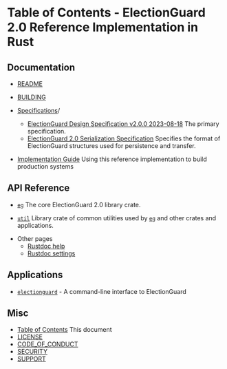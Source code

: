 # Table of Contents - ElectionGuard 2.0 Reference Implementation in Rust

## Documentation

- [README](README.html)

- [BUILDING](BUILDING.html)

- [Specifications](specs)/
    - [ElectionGuard Design Specification v2.0.0 2023-08-18](specs/ElectionGuard%20Design%20Specification%20v2.0.0%202023-08-18.pdf)
      The primary specification.
    - [ElectionGuard 2.0 Serialization Specification](specs/ElectionGuard_2.0_Serialization_Specification.html)
      Specifies the format of ElectionGuard structures used for persistence and transfer.

+ [Implementation Guide](implementation_guide/implementation_guide.html) Using this reference implementation to build production systems

## API Reference

- [`eg`](crates/eg/index.html) The core ElectionGuard 2.0 library crate.

- [`util`](crates/util/index.html) Library crate of common utilities used by [`eg`](crates/eg/index.html) and other crates and applications.

* Other pages
  - [Rustdoc help](crates/help.html)
  - [Rustdoc settings](crates/settings.html)

## Applications

- [`electionguard`](apps/electionguard.html) - A command-line interface to ElectionGuard

## Misc

- [Table of Contents](index.html) This document
- [LICENSE](LICENSE)
- [CODE_OF_CONDUCT](CODE_OF_CONDUCT.html)
- [SECURITY](SECURITY.html)
- [SUPPORT](SECURITY.html)
